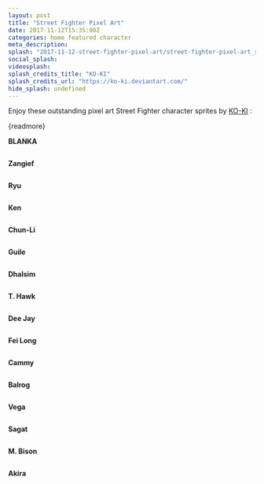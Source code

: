 ```yaml
---
layout: post
title: "Street Fighter Pixel Art"
date: 2017-11-12T15:35:00Z
categories: home featured character 
meta_description: 
splash: "2017-11-12-street-fighter-pixel-art/street-fighter-pixel-art_splash.png"
social_splash: 
videosplash: 
splash_credits_title: "KO-KI"
splash_credits_url: "https://ko-ki.deviantart.com/"
hide_splash: undefined
---
```

<p>Enjoy these outstanding pixel art Street Fighter character sprites by <a href="https://ko-ki.deviantart.com" target="_blank">KO-KI</a> :</p><p>{readmore}</p><p><strong>BLANKA</strong></p><p><img data-src="2017-11-12-street-fighter-pixel-art/street-fighter-pixel-art_1.png"></p><p><strong>Zangief</strong></p><p><img data-src="2017-11-12-street-fighter-pixel-art/street-fighter-pixel-art_2.png"></p><p><strong>Ryu</strong></p><p><img data-src="2017-11-12-street-fighter-pixel-art/street-fighter-pixel-art_3.png"></p><p><strong>Ken</strong></p><p><img data-src="2017-11-12-street-fighter-pixel-art/street-fighter-pixel-art_4.png"></p><p><strong>Chun-Li</strong></p><p><img data-src="2017-11-12-street-fighter-pixel-art/street-fighter-pixel-art_5.png"></p><p><strong>Guile</strong></p><p><img data-src="2017-11-12-street-fighter-pixel-art/street-fighter-pixel-art_6.png"></p><p><strong>Dhalsim</strong></p><p><img data-src="2017-11-12-street-fighter-pixel-art/street-fighter-pixel-art_7.png"></p><p><strong>T. Hawk</strong></p><p><img data-src="2017-11-12-street-fighter-pixel-art/street-fighter-pixel-art_8.png"></p><p><strong>Dee Jay</strong></p><p><img data-src="2017-11-12-street-fighter-pixel-art/street-fighter-pixel-art_9.png"></p><p><strong>Fei Long</strong></p><p><img data-src="2017-11-12-street-fighter-pixel-art/street-fighter-pixel-art_10.png"></p><p><strong>Cammy</strong></p><p><img data-src="2017-11-12-street-fighter-pixel-art/street-fighter-pixel-art_11.png"></p><p><strong>Balrog</strong></p><p><img data-src="2017-11-12-street-fighter-pixel-art/street-fighter-pixel-art_12.png"></p><p><strong>Vega</strong></p><p><img data-src="2017-11-12-street-fighter-pixel-art/street-fighter-pixel-art_13.png"></p><p><strong>Sagat</strong></p><p><img data-src="2017-11-12-street-fighter-pixel-art/street-fighter-pixel-art_14.png"></p><p><strong>M. Bison</strong></p><p><img data-src="2017-11-12-street-fighter-pixel-art/street-fighter-pixel-art_15.png"></p><p><strong>Akira</strong></p><p><img data-src="2017-11-12-street-fighter-pixel-art/street-fighter-pixel-art_16.png"></p><p><br></p>
